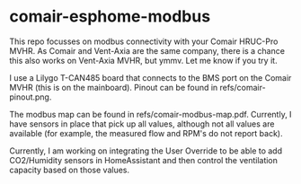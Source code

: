 # comair-esphome-modbus


This repo focusses on modbus connectivity with your Comair HRUC-Pro MVHR. As Comair and Vent-Axia are the same company, there is a chance this also works on Vent-Axia MVHR, but ymmv. Let me know if you try it.

I use a Lilygo T-CAN485 board that connects to the BMS port on the Comair MVHR (this is on the mainboard). Pinout can be found in refs/comair-pinout.png.

The modbus map can be found in refs/comair-modbus-map.pdf. Currently, I have sensors in place that pick up all values, although not all values are available (for example, the measured flow and RPM's do not report back).

Currently, I am working on integrating the User Override to be able to add CO2/Humidity sensors in HomeAssistant and then control the ventilation capacity based on those values.  
